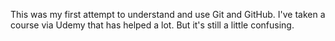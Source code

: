 This was my first attempt to understand and use Git and GitHub.  I've taken a course via Udemy that has helped a lot.  But it's still a little confusing.